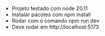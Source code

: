 - Projeto testado com node 20.11
- Instalar pacotes com npm install
- Rodar com o comando npm run dev
- Deve rodar em http://localhost:5173
